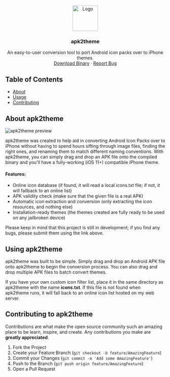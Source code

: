 
<!-- PROJECT LOGO -->
<br />
<p align="center">
  <a href="https://imbypass.pw/">
    <img src="https://imbypass.pw/apt/CydiaIcon.png" alt="Logo" width="80" height="80">
  </a>

  <h3 align="center">apk2theme</h3>

  <p align="center">
    An easy-to-user conversion tool to port Android icon packs over to iPhone themes.
    <br />
    <a href="https://github.com/coleschaefer/apk2theme/releases">Download Binary</a>
    ·
    <a href="https://github.com/coleschaefer/apk2theme/issues">Report Bug</a>
  </p>
</p>



<!-- TABLE OF CONTENTS -->
## Table of Contents

* [About](#about-the-project)
* [Usage](#usage)
* [Contributing](#contributing)



<!-- ABOUT THE PROJECT -->
## About apk2theme

![apk2theme preview](https://i.imgur.com/gjcuBTx.png)


apk2theme was created to help aid in converting Android Icon Packs over to iPhone without having to spend hours sifting through image files, finding the right ones, and renaming them to match different naming conventions. With apk2theme, you can simply drag and drop an APK file onto the compiled binary and you'll have a fully-working (iOS 11+) compatible iPhone theme.



#### Features:
* Online icon database (if found, it will read a local icons.txt file; if not, it will fallback to an online list)
* APK validity check (make sure that the given file is a real APK)
* Automatic icon extraction and conversion (only extracting the icon resources, and nothing else)
* Installation-ready themes (the themes created are fully ready to be used on any jailbroken device)

Please keep in mind that this project is still in development; if you find any bugs, please submit them using the link above.


<!-- USAGE EXAMPLES -->
## Using apk2theme

apk2theme was built to be simple. Simply drag and drop an Android APK file onto apk2theme to begin the conversion process. You can also drag and drop multiple APK files to batch convert themes.

If you have your own custom icon filter list, place it in the same directory as apk2theme with the name **icons.txt**. If this file is not found when apk2theme runs, it will fall back to an online icon list hosted on my web server. 


<!-- CONTRIBUTING -->
## Contributing to apk2theme

Contributions are what make the open source community such an amazing place to be learn, inspire, and create. Any contributions you make are **greatly appreciated**.

1. Fork the Project
2. Create your Feature Branch (`git checkout -b feature/AmazingFeature`)
3. Commit your Changes (`git commit -m 'Add some AmazingFeature'`)
4. Push to the Branch (`git push origin feature/AmazingFeature`)
5. Open a Pull Request
